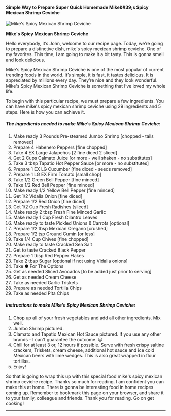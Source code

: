             

#### Simple Way to Prepare Super Quick Homemade Mike&amp;#39;s Spicy Mexican Shrimp Ceviche

![Mike's Spicy Mexican Shrimp Ceviche](https://img-global.cpcdn.com/recipes/8c0c7f9dc7064c58/751x532cq70/mikes-spicy-mexican-shrimp-ceviche-recipe-main-photo.jpg)

**Mike's Spicy Mexican Shrimp Ceviche**

Hello everybody, it’s John, welcome to our recipe page. Today, we’re going to prepare a distinctive dish, mike's spicy mexican shrimp ceviche. One of my favorites. This time, I am going to make it a bit tasty. This is gonna smell and look delicious.

Mike's Spicy Mexican Shrimp Ceviche is one of the most popular of current trending foods in the world. It’s simple, it is fast, it tastes delicious. It is appreciated by millions every day. They’re nice and they look wonderful. Mike's Spicy Mexican Shrimp Ceviche is something that I’ve loved my whole life.

To begin with this particular recipe, we must prepare a few ingredients. You can have mike's spicy mexican shrimp ceviche using 29 ingredients and 5 steps. Here is how you can achieve it.

##### The ingredients needed to make Mike's Spicy Mexican Shrimp Ceviche:

1.  Make ready 3 Pounds Pre-steamed Jumbo Shrimp \[chopped - tails removed\]
2.  Prepare 4 Habenero Peppers \[fine chopped\]
3.  Take 4 EX Large Jalapeños \[2 fine diced 2 sliced\]
4.  Get 2 Cups Calmato Juice \[or more - well shaken - no substitutes\]
5.  Take 3 tbsp Tapatio Hot Pepper Sauce \[or more - no substitutes\]
6.  Prepare 1 EX LG Cucumber \[fine diced - seeds removed\]
7.  Prepare 1 LG EX Firm Tomato \[small chop\]
8.  Take 1/2 Green Bell Pepper \[fine minced\]
9.  Take 1/2 Red Bell Pepper \[fine minced\]
10.  Make ready 1/2 Yellow Bell Pepper \[fine minced\]
11.  Get 1/2 Vidalia Onion \[fine diced\]
12.  Prepare 1/2 Red Onion \[fine diced\]
13.  Get 1/2 Cup Fresh Radishes \[sliced\]
14.  Make ready 2 tbsp Fresh Fine Minced Garlic
15.  Make ready 1 Cup Fresh Cilantro Leaves
16.  Make ready to taste Pickled Onions & Carrots \[optional\]
17.  Prepare 1/2 tbsp Mexican Oregano \[crushed\]
18.  Prepare 1/2 tsp Ground Cumin \[or less\]
19.  Take 1/4 Cup Chives \[fine chopped\]
20.  Make ready to taste Cracked Sea Salt
21.  Get to taste Cracked Black Pepper
22.  Prepare 1 tbsp Red Pepper Flakes
23.  Take 2 tbsp Sugar \[optional if not using Vidalia onions\]
24.  Take ● For The Options
25.  Get as needed Sliced Avocados \[to be added just prior to serving\]
26.  Get as needed Cream Cheese
27.  Take as needed Garlic Triskets
28.  Prepare as needed Tortilla Chips
29.  Take as needed Pita Chips

##### Instructions to make Mike's Spicy Mexican Shrimp Ceviche:

1.  Chop up all of your fresh vegetables and add all other ingredients. Mix well.
2.  Jumbo Shrimp pictured.
3.  Clamato and Tapatio Mexican Hot Sauce pictured. If you use any other brands - I can't guarantee the outcome. 😔
4.  Chill for at least 3 or, 12 hours if possible. Serve with fresh crispy saltine crackers, Triskets, cream cheese, additional hot sauce and ice cold Mexican beers with lime wedges. This is also great wrapped in flour tortillas.
5.  Enjoy!

So that is going to wrap this up with this special food mike's spicy mexican shrimp ceviche recipe. Thanks so much for reading. I am confident you can make this at home. There is gonna be interesting food in home recipes coming up. Remember to bookmark this page on your browser, and share it to your family, colleague and friends. Thank you for reading. Go on get cooking!

* * *